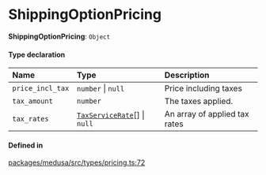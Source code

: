 # ShippingOptionPricing

 **ShippingOptionPricing**: `Object`

#### Type declaration

| Name | Type | Description |
| :------ | :------ | :------ |
| `price_incl_tax` | `number` \| ``null`` | Price including taxes |
| `tax_amount` | `number` | The taxes applied. |
| `tax_rates` | [`TaxServiceRate`](TaxServiceRate.md)[] \| ``null`` | An array of applied tax rates |

#### Defined in

[packages/medusa/src/types/pricing.ts:72](https://github.com/medusajs/medusa/blob/3d9f5ae63/packages/medusa/src/types/pricing.ts#L72)
